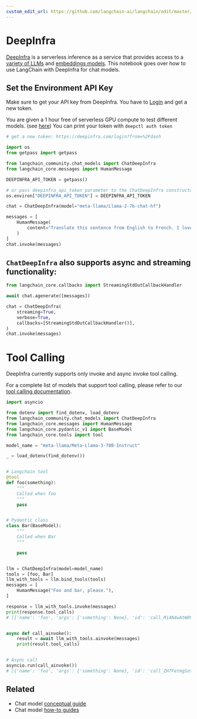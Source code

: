 ```yaml
---
custom_edit_url: https://github.com/langchain-ai/langchain/edit/master/docs/docs/integrations/chat/deepinfra.ipynb
---
```

# DeepInfra

[DeepInfra](https://deepinfra.com/?utm_source=langchain) is a serverless inference as a service that provides access to a [variety of LLMs](https://deepinfra.com/models?utm_source=langchain) and [embeddings models](https://deepinfra.com/models?type=embeddings&utm_source=langchain). This notebook goes over how to use LangChain with DeepInfra for chat models.

## Set the Environment API Key
Make sure to get your API key from DeepInfra. You have to [Login](https://deepinfra.com/login?from=%2Fdash) and get a new token.

You are given a 1 hour free of serverless GPU compute to test different models. (see [here](https://github.com/deepinfra/deepctl#deepctl))
You can print your token with `deepctl auth token`


```python
# get a new token: https://deepinfra.com/login?from=%2Fdash

import os
from getpass import getpass

from langchain_community.chat_models import ChatDeepInfra
from langchain_core.messages import HumanMessage

DEEPINFRA_API_TOKEN = getpass()

# or pass deepinfra_api_token parameter to the ChatDeepInfra constructor
os.environ["DEEPINFRA_API_TOKEN"] = DEEPINFRA_API_TOKEN

chat = ChatDeepInfra(model="meta-llama/Llama-2-7b-chat-hf")

messages = [
    HumanMessage(
        content="Translate this sentence from English to French. I love programming."
    )
]
chat.invoke(messages)
```

## `ChatDeepInfra` also supports async and streaming functionality:


```python
from langchain_core.callbacks import StreamingStdOutCallbackHandler
```


```python
await chat.agenerate([messages])
```


```python
chat = ChatDeepInfra(
    streaming=True,
    verbose=True,
    callbacks=[StreamingStdOutCallbackHandler()],
)
chat.invoke(messages)
```

# Tool Calling

DeepInfra currently supports only invoke and async invoke tool calling.

For a complete list of models that support tool calling, please refer to our [tool calling documentation](https://deepinfra.com/docs/advanced/function_calling).


```python
import asyncio

from dotenv import find_dotenv, load_dotenv
from langchain_community.chat_models import ChatDeepInfra
from langchain_core.messages import HumanMessage
from langchain_core.pydantic_v1 import BaseModel
from langchain_core.tools import tool

model_name = "meta-llama/Meta-Llama-3-70B-Instruct"

_ = load_dotenv(find_dotenv())


# Langchain tool
@tool
def foo(something):
    """
    Called when foo
    """
    pass


# Pydantic class
class Bar(BaseModel):
    """
    Called when Bar
    """

    pass


llm = ChatDeepInfra(model=model_name)
tools = [foo, Bar]
llm_with_tools = llm.bind_tools(tools)
messages = [
    HumanMessage("Foo and bar, please."),
]

response = llm_with_tools.invoke(messages)
print(response.tool_calls)
# [{'name': 'foo', 'args': {'something': None}, 'id': 'call_Mi4N4wAtW89OlbizFE1aDxDj'}, {'name': 'Bar', 'args': {}, 'id': 'call_daiE0mW454j2O1KVbmET4s2r'}]


async def call_ainvoke():
    result = await llm_with_tools.ainvoke(messages)
    print(result.tool_calls)


# Async call
asyncio.run(call_ainvoke())
# [{'name': 'foo', 'args': {'something': None}, 'id': 'call_ZH7FetmgSot4LHcMU6CEb8tI'}, {'name': 'Bar', 'args': {}, 'id': 'call_2MQhDifAJVoijZEvH8PeFSVB'}]
```


## Related

- Chat model [conceptual guide](/docs/concepts/#chat-models)
- Chat model [how-to guides](/docs/how_to/#chat-models)
